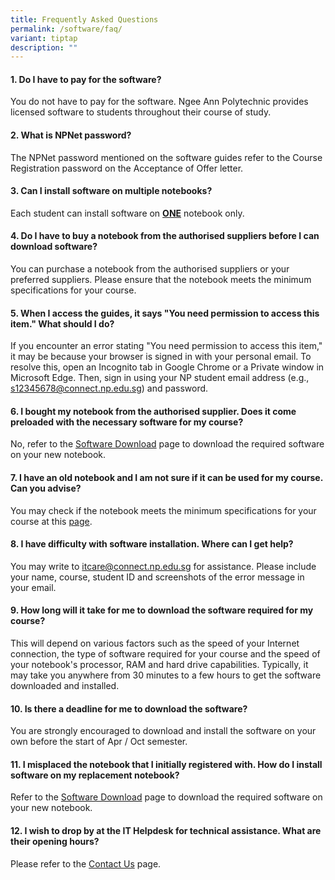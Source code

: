 ```yaml
---
title: Frequently Asked Questions
permalink: /software/faq/
variant: tiptap
description: ""
---
```

<h4>1. Do I have to pay for the software?</h4>
<p>You do not have to pay for the software. Ngee Ann Polytechnic provides
licensed software to students throughout their course of study.</p>
<p></p>
<h4>2. What is NPNet password?</h4>
<p>The NPNet password mentioned on the software guides refer to the Course
Registration password on the Acceptance of Offer letter.</p>
<p></p>
<h4>3. Can I install software on multiple notebooks?</h4>
<p>Each student can install software on <strong><u>ONE</u></strong> notebook
only.</p>
<p></p>
<h4>4. Do I have to buy a notebook from the authorised suppliers before I can download software?</h4>
<p>You can purchase a notebook from the authorised suppliers or your preferred
suppliers. Please ensure that the notebook meets the minimum ​​​specifications
for your course.</p>
<p></p>
<h4>5. When I access the guides, it says "You need permission to access this item." What should I do?</h4>
<p>If you encounter an error stating "You need permission to access this
item," it may be because your browser is signed in with your personal email.
To resolve this, open an Incognito tab in Google Chrome or a Private window
in Microsoft Edge. Then, sign in using your NP student email address (e.g.,
<a href="mailto:s12345678@connect.np.edu.sg" rel="noopener noreferrer nofollow" target="_blank">s12345678@connect.np.edu.sg</a>) and password.</p>
<p></p>
<h4>6. I bought my notebook from the authorised supplier. Does it come preloaded with the necessary software for my course?</h4>
<p>No, refer to the <a href="https://www2.np.edu.sg/software-download/" rel="noopener nofollow" target="_blank">Software Download</a> page
to download the required software on your new notebook.</p>
<p></p>
<h4>7. I have an old notebook and I am not sure if it can be used for my course. Can you advise?</h4>
<p>You may check if the notebook meets the minimum specifications for your
course at this <a href="https://www2.np.edu.sg/notebook/specs/" rel="noopener nofollow" target="_blank">page</a>.</p>
<p></p>
<h4>8. I have difficulty with software installation. Where can I get help?</h4>
<p>You may write to <a href="mailto:itcare@connect.np.edu.sg" rel="noopener noreferrer nofollow" target="_blank">itcare@connect.np.edu.sg</a> for
assistance. Please include your name, course, student ID and screenshots
of the error message in your email.</p>
<p></p>
<h4>9. How long will it take for me to download the software required for my course?</h4>
<p>This will depend on various factors such as the speed of your Internet
connection, the type of software required for your course and the speed
of your notebook's processor, RAM and hard drive capabilities. Typically,
it may take you anywhere from 30 minutes to a few hours to get the software
downloaded and installed.</p>
<p></p>
<h4>10. Is there a deadline for me to download the software?</h4>
<p>You are strongly encouraged to download and install the software on your
own before the start of Apr / Oct semester.</p>
<p></p>
<h4>11. I misplaced the notebook that I initially registered with. How do I install software on my replacement notebook?</h4>
<p>Refer to the <a href="https://www2.np.edu.sg/software-download/" rel="noopener nofollow" target="_blank">Software Download</a> page
to download the required software on your new notebook.</p>
<p></p>
<h4>12. I wish to drop by at the IT Helpdesk for technical assistance. What are their opening hours?</h4>
<p>Please refer to the <a href="/contact-us" rel="noopener noreferrer nofollow" target="_blank">Contact Us</a> page.</p>
<p></p>
